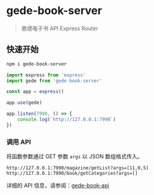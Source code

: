 # gede-book-server

> 歌德电子书 API Express Router

## 快速开始

```bash
npm i gede-book-server
```

```ts
import express from 'express'
import gede from 'gede-book-server'

const app = express()

app.use(gede)

app.listen(7990, () => {
    console.log(`http://127.0.0.1:7990`)
})
```

### 调用 API

将函数参数通过 GET 参数 `args` 以 JSON 数组格式传入。

```
http://127.0.0.1:7990/magazine/getList?args=[11,0,5]
http://127.0.0.1:7990/book/getCategories?args=[]
```

详细的 API 信息，请参阅：[gede-book-api](https://github.com/iuroc/gede-book-api?tab=readme-ov-file#api-%E6%96%87%E6%A1%A3)